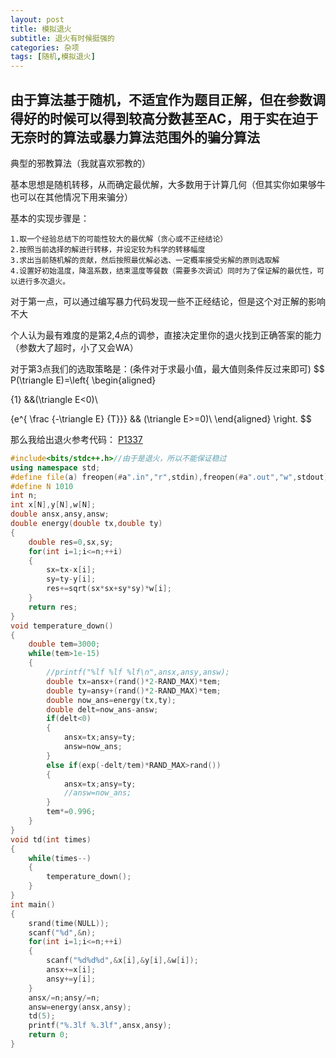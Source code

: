 ```yaml
---
layout: post
title: 模拟退火
subtitle: 退火有时候挺强的
categories: 杂项
tags: [随机,模拟退火]
---
```


## 由于算法基于随机，不适宜作为题目正解，但在参数调得好的时候可以得到较高分数甚至AC，用于实在迫于无奈时的算法或暴力算法范围外的骗分算法

典型的邪教算法（我就喜欢邪教的）

基本思想是随机转移，从而确定最优解，大多数用于计算几何（但其实你如果够牛也可以在其他情况下用来骗分）

基本的实现步骤是：
	
    1.取一个经验总结下的可能性较大的最优解（贪心或不正经结论）
    2.按照当前选择的解进行转移，并设定较为科学的转移幅度
    3.求出当前随机解的贡献，然后按照最优解必选、一定概率接受劣解的原则选取解
    4.设置好初始温度，降温系数，结束温度等餐数（需要多次调试）同时为了保证解的最优性，可以进行多次退火。

对于第一点，可以通过编写暴力代码发现一些不正经结论，但是这个对正解的影响不大

个人认为最有难度的是第2,4点的调参，直接决定里你的退火找到正确答案的能力（参数大了超时，小了又会WA）

对于第3点我们的选取策略是：(条件对于求最小值，最大值则条件反过来即可)
$$
P(\triangle E)=\left\{
\begin{aligned}

{1}  &&(\triangle E<0)\\

{e^{ \frac {-\triangle E} {T}}} && (\triangle E>=0)\\
\end{aligned}
\right.
$$

那么我给出退火参考代码：
[P1337](https://www.luogu.com.cn/problem/P1337)
```cpp
#include<bits/stdc++.h>//由于是退火，所以不能保证稳过
using namespace std;
#define file(a) freopen(#a".in","r",stdin),freopen(#a".out","w",stdout)
#define N 1010
int n; 
int x[N],y[N],w[N];
double ansx,ansy,answ;
double energy(double tx,double ty)
{
	double res=0,sx,sy;
	for(int i=1;i<=n;++i)
	{
		sx=tx-x[i];
		sy=ty-y[i];
		res+=sqrt(sx*sx+sy*sy)*w[i];
	}
	return res;
}
void temperature_down()
{
	double tem=3000;
	while(tem>1e-15)
	{
		//printf("%lf %lf %lf\n",ansx,ansy,answ);
		double tx=ansx+(rand()*2-RAND_MAX)*tem;
		double ty=ansy+(rand()*2-RAND_MAX)*tem;
		double now_ans=energy(tx,ty);
		double delt=now_ans-answ;
		if(delt<0)
		{
			ansx=tx;ansy=ty;
			answ=now_ans;
		}
		else if(exp(-delt/tem)*RAND_MAX>rand())
		{
			ansx=tx;ansy=ty;
			//answ=now_ans;
		}
		tem*=0.996;
	}
}
void td(int times)
{
	while(times--)
	{
		temperature_down();
	}
}
int main()
{
	srand(time(NULL));
	scanf("%d",&n);
	for(int i=1;i<=n;++i)
	{
		scanf("%d%d%d",&x[i],&y[i],&w[i]);
		ansx+=x[i];
		ansy+=y[i];
	}
	ansx/=n;ansy/=n;
	answ=energy(ansx,ansy);
	td(5);
	printf("%.3lf %.3lf",ansx,ansy);
	return 0;
}

```